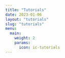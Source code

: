 ```yaml
---
title: "Tutorials"
date: 2023-01-06
layout: "tutorials"
slug: "tutorials"
menu:
  main:
    weight: 2
    params:
      icon: ic-tutorials
---
```

